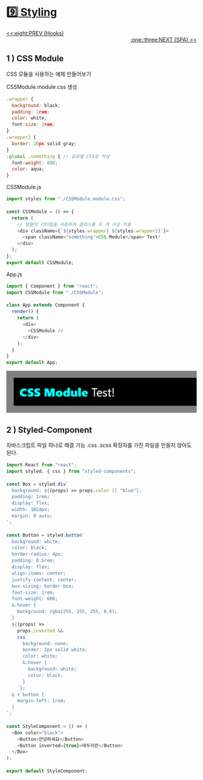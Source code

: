 # :nine:[ Styling](https://github.com/yhuj79/Learn_React/blob/master/chap/09_Styling.md)

<div align="left"><a href='https://github.com/yhuj79/Learn_React/blob/master/chap/08_Hooks.md'><<:eight:PREV (Hooks)</a></div>
<div align="right"><a href='https://github.com/yhuj79/Learn_REACT/blob/master/chap/13_SPA.md'>:one::three:NEXT (SPA) >></a></div>

## 1 ) CSS Module

CSS 모듈을 사용하는 예제 만들어보기

CSSModule.module.css 생성

```javascript
.wrapper {
  background: black;
  padding: 1rem;
  color: white;
  font-size: 2rem;
}
.wrapper2 {
  border: 20px solid gray;
}
:global .something { // 글로벌 CSS로 작성
  font-weight: 800;
  color: aqua;
}

```

CSSModule.js

```javascript
import styles from "./CSSModule.module.css";

const CSSModule = () => {
  return (
    // 템플릿 리터럴을 사용하여 클래스를 두 개 이상 적용
    <div className={`${styles.wrapper} ${styles.wrapper2}`}>
      <span className="something">CSS Module</span> Test!
    </div>
  );
};
export default CSSModule;
```

App.js

```javascript
import { Component } from "react";
import CSSModule from "./CSSModule";

class App extends Component {
  render() {
    return (
      <div>
        <CSSModule />
      </div>
    );
  }
}
export default App;
```

<img src=https://raw.githubusercontent.com/yhuj79/Learn_React/main/md_image/09_Styling.PNG>

## 2 ) Styled-Component

자바스크립트 파일 하나로 해결 가능
.css .scss 확장자를 가진 파일을 만들지 않아도 된다.

```javascript
import React from "react";
import styled, { css } from "styled-components";

const Box = styled.div`
  background: ${(props) => props.color || "blue"};
  padding: 1rem;
  display: flex;
  width: 1024px;
  margin: 0 auto;
`;

const Button = styled.button`
  background: white;
  color: black;
  border-radius: 4px;
  padding: 0.5rem;
  display: flex;
  align-items: center;
  justify-content: center;
  box-sizing: border-box;
  font-size: 1rem;
  font-weight: 600;
  &:hover {
    background: rgba(255, 255, 255, 0.9);
  }
  ${(props) =>
    props.inverted &&
    css`
      background: none;
      border: 2px solid white;
      color: white;
      &:hover {
        background: white;
        color: black;
      }
    `};
  & + button {
    margin-left: 1rem;
  }
`;

const StyleComponent = () => (
  <Box color="black">
    <Button>안녕하세요</Button>
    <Button inverted={true}>테두리만</Button>
  </Box>
);

export default StyleComponent;
```
